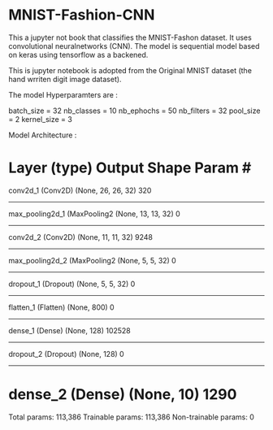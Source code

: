 # MNIST-Fashion-CNN
This a jupyter not book that classifies the MNIST-Fashon dataset. It uses convolutional neuralnetworks (CNN).
The model is sequential model based on keras using tensorflow as a backened.

This is jupyter notebook is adopted from the Original MNIST dataset (the hand wrriten digit image dataset).

The model Hyperparamters are :

batch_size     = 32
nb_classes     = 10
nb_ephochs     = 50
nb_filters     = 32
pool_size      = 2
kernel_size    = 3

Model Architecture :

Layer (type)                 Output Shape              Param #   
=================================================================
conv2d_1 (Conv2D)            (None, 26, 26, 32)        320       
_________________________________________________________________
max_pooling2d_1 (MaxPooling2 (None, 13, 13, 32)        0         
_________________________________________________________________
conv2d_2 (Conv2D)            (None, 11, 11, 32)        9248      
_________________________________________________________________
max_pooling2d_2 (MaxPooling2 (None, 5, 5, 32)          0         
_________________________________________________________________
dropout_1 (Dropout)          (None, 5, 5, 32)          0         
_________________________________________________________________
flatten_1 (Flatten)          (None, 800)               0         
_________________________________________________________________
dense_1 (Dense)              (None, 128)               102528    
_________________________________________________________________
dropout_2 (Dropout)          (None, 128)               0         
_________________________________________________________________
dense_2 (Dense)              (None, 10)                1290      
=================================================================
Total params: 113,386
Trainable params: 113,386
Non-trainable params: 0






